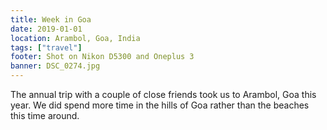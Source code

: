 ```yaml
---
title: Week in Goa
date: 2019-01-01
location: Arambol, Goa, India
tags: ["travel"]
footer: Shot on Nikon D5300 and Oneplus 3
banner: DSC_0274.jpg
---
```

The annual trip with a couple of close friends took us to Arambol, Goa this year. We did spend more time in the hills of Goa rather than the beaches this time around.
<!--more-->
